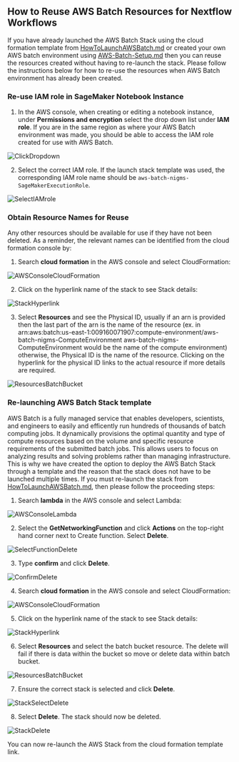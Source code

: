 ## How to Reuse AWS Batch Resources for Nextflow Workflows
If you have already launched the AWS Batch Stack using the cloud formation template from [HowToLaunchAWSBatch.md](/docs/HowToLaunchAWSBatch.md) or created your own AWS batch environment using [AWS-Batch-Setup.md](/docs/AWS-Batch-Setup.md) then you can reuse the resources created without having to re-launch the stack. Please follow the instructions below for how to re-use the resources when AWS Batch environment has already been created. 

### Re-use IAM role in SageMaker Notebook Instance 
1. In the AWS console, when creating or editing a notebook instance, under **Permissions and encryption** select the drop down list under **IAM role**. If you are in the same region as where your AWS Batch environment was made, you should be able to access the IAM role created for use with AWS Batch. 

![ClickDropdown](/images/images_for_resuing_AWSBatch_Resources/SageMakerNotebook_Permissions.png)

2. Select the correct IAM role. If the launch stack template was used, the corresponding IAM role name should be `aws-batch-nigms-SageMakerExecutionRole`. 

![SelectIAMrole](/images/images_for_resuing_AWSBatch_Resources/SageMakerNotebook_IAMrole.png)

### Obtain Resource Names for Reuse 
Any other resources should be available for use if they have not been deleted. As a reminder, the relevant names can be identified from the cloud formation console by:

1. Search **cloud formation** in the AWS console and select CloudFormation: 

![AWSConsoleCloudFormation](/images/images_for_resuing_AWSBatch_Resources/CloudFormation.png)

2. Click on the hyperlink name of the stack to see Stack details: 

![StackHyperlink](/images/images_for_resuing_AWSBatch_Resources/StackHyperlink.png) 

3. Select **Resources** and see the Physical ID, usually if an arn is provided then the last part of the arn is the name of the resource (ex. in arn:aws:batch:us-east-1:009160071907:compute-environment/aws-batch-nigms-ComputeEnvironment aws-batch-nigms-ComputeEnvironment would be the name of the compute environment) otherwise, the Physical ID is the name of the resource. Clicking on the hyperlink for the physical ID links to the actual resource if more details are required. 

![ResourcesBatchBucket](/images/images_for_resuing_AWSBatch_Resources/ResourcesIDs.png)

### Re-launching AWS Batch Stack template 
AWS Batch is a fully managed service that enables developers, scientists, and engineers to easily and efficently run hundreds of thousands of batch computing jobs. It dynamically provisions the optimal quantity and type of compute resources based on the volume and specific resource requirements of the submitted batch jobs. This allows users to focus on analyzing results and solving problems rather than managing infrastructure. This is why we have created the option to deploy the AWS Batch Stack through a template and the reason that the stack does not have to be launched multiple times. If you must re-launch the stack from [HowToLaunchAWSBatch.md](/docs/HowToLaunchAWSBatch.md), then please follow the proceeding steps: 

1. Search **lambda** in the AWS console and select Lambda: 

![AWSConsoleLambda](/images/images_for_resuing_AWSBatch_Resources/AWSConsoleLambda.png)

2. Select the **GetNetworkingFunction** and click **Actions** on the top-right hand corner next to Create function. Select **Delete**.

![SelectFunctionDelete](/images/images_for_resuing_AWSBatch_Resources/SelectFunctionDelete.png)

3. Type **confirm** and click **Delete**. 

![ConfirmDelete](/images/images_for_resuing_AWSBatch_Resources/ConfirmDelete.png)

4. Search **cloud formation** in the AWS console and select CloudFormation: 

![AWSConsoleCloudFormation](/images/images_for_resuing_AWSBatch_Resources/CloudFormation.png)

5. Click on the hyperlink name of the stack to see Stack details: 

![StackHyperlink](/images/images_for_resuing_AWSBatch_Resources/StackHyperlink.png) 

6. Select **Resources** and select the batch bucket resource. The delete will fail if there is data within the bucket so move or delete data within batch bucket. 

![ResourcesBatchBucket](/images/images_for_resuing_AWSBatch_Resources/ResourcesBatchBucket.png)

7. Ensure the correct stack is selected and click **Delete**.

![StackSelectDelete](/images/images_for_resuing_AWSBatch_Resources/DeleteStack.png)

8. Select **Delete**. The stack should now be deleted. 

![StackDelete](/images/images_for_resuing_AWSBatch_Resources/StackDelete.png)

You can now re-launch the AWS Stack from the cloud formation template link. 